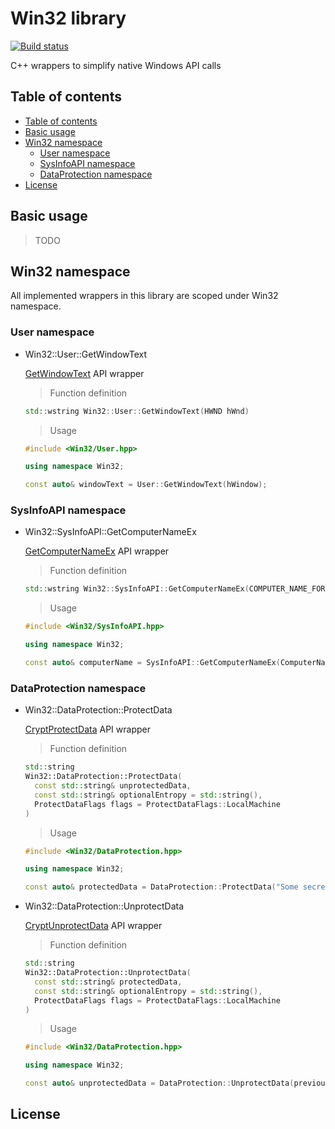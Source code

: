 # Win32 library

[![Build status](https://ci.appveyor.com/api/projects/status/3hqlxj5uyc4dfgac/branch/master?svg=true)](https://ci.appveyor.com/project/m4x1m1l14n/win32/branch/master)

C++ wrappers to simplify native Windows API calls

## Table of contents
* [Table of contents](#table-of-contents)
* [Basic usage](#basic-usage)
* [Win32 namespace](#win32-namespace)
  * [User namespace](#user-namespace)
  * [SysInfoAPI namespace](#sysinfoapi-namespace)
  * [DataProtection namespace](#dataprotection-namespace)
* [License](#license)

## Basic usage

> TODO

## Win32 namespace

All implemented wrappers in this library are scoped under Win32 namespace.

### User namespace
* Win32::User::GetWindowText

  [GetWindowText](https://docs.microsoft.com/en-us/windows/win32/api/winuser/nf-winuser-getwindowtexta) API wrapper
  > Function definition
  ```C++
  std::wstring Win32::User::GetWindowText(HWND hWnd)
  ```
  > Usage
  ```C++
  #include <Win32/User.hpp>
  
  using namespace Win32;
  
  const auto& windowText = User::GetWindowText(hWindow);
  ```
### SysInfoAPI namespace

* Win32::SysInfoAPI::GetComputerNameEx

  [GetComputerNameEx](https://docs.microsoft.com/en-us/windows/win32/api/sysinfoapi/nf-sysinfoapi-getcomputernameexw) API wrapper
  > Function definition
  ```C++
  std::wstring Win32::SysInfoAPI::GetComputerNameEx(COMPUTER_NAME_FORMAT format)
  ```
  > Usage
  ```C++
  #include <Win32/SysInfoAPI.hpp>
  
  using namespace Win32;
  
  const auto& computerName = SysInfoAPI::GetComputerNameEx(ComputerNameNetBIOS);
  ```
### DataProtection namespace

* Win32::DataProtection::ProtectData

  [CryptProtectData](https://docs.microsoft.com/en-us/windows/win32/api/dpapi/nf-dpapi-cryptprotectdata) API wrapper
  > Function definition
  ```C++
  std::string
  Win32::DataProtection::ProtectData(
    const std::string& unprotectedData,
    const std::string& optionalEntropy = std::string(),
    ProtectDataFlags flags = ProtectDataFlags::LocalMachine
  )
  ```
  > Usage
  ```C++
  #include <Win32/DataProtection.hpp>

  using namespace Win32;

  const auto& protectedData = DataProtection::ProtectData("Some secret data to protect");
  ```
* Win32::DataProtection::UnprotectData

  [CryptUnprotectData](https://docs.microsoft.com/en-us/windows/win32/api/dpapi/nf-dpapi-cryptunprotectdata) API wrapper
  > Function definition
  ```C++
  std::string
  Win32::DataProtection::UnprotectData(
    const std::string& protectedData, 
    const std::string& optionalEntropy = std::string(), 
    ProtectDataFlags flags = ProtectDataFlags::LocalMachine
  )
  ```
  > Usage
  ```C++
  #include <Win32/DataProtection.hpp>

  using namespace Win32;

  const auto& unprotectedData = DataProtection::UnprotectData(previouslyProtectedData);
  ```
## License
